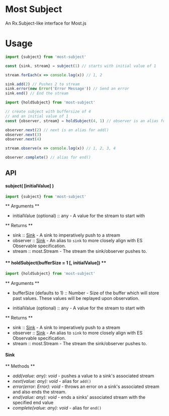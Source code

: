# Most Subject

An Rx.Subject-like interface for Most.js

# Usage

```js
import {subject} from 'most-subject'

const {sink, stream} = subject(1) // starts with initial value of 1

stream.forEach(x => console.log(x)) // 1, 2

sink.add(2) // Pushes 2 to stream
sink.error(new Error('Error Message')) // Send an error
sink.end() // End the stream
```

```js
import {holdSubject} from 'most-subject'

// create subject with buffersize of 4
// and an initial value of 1
const {observer, stream} = holdSubject(4, 1) // observer is an alias for sink

observer.next(2) // next is an alias for add()
observer.next(3)
observer.next(4)

stream.observe(x => console.log(x)) // 1, 2, 3, 4

observer.complete() // alias for end()
```


## API

#### **subject( [initialValue] )**

```js
import {subject} from 'most-subject'
```

** Arguments **

  - initialValue (optional) :: any - A value for the stream to start with

** Returns **

  - sink :: [Sink](#sink) - A sink to imperatively push to a stream
  - observer :: [Sink](#sink) - An alias to `sink` to more closely align with ES Observable specification.
  - stream :: most.Stream - The stream the sink/observer pushes to.

#### ** holdSubject(bufferSize = 1 [, initialValue]) **
```js
import {holdSubject} from 'most-subject'
```

** Arguments **

  - bufferSize (defaults to 1) :: Number - Size of the buffer which will store past values. These values will be replayed upon observation.

  - initialValue (optional) :: any - A value for the stream to start with

** Returns **

  - sink :: [Sink](#sink) - A sink to imperatively push to a stream
  - observer :: [Sink](#sink) - An alias to `sink` to more closely align with ES Observable specification.
  - stream :: most.Stream - The stream the sink/observer pushes to.


#### Sink

** Methods **

  - *add(value: any): void* - pushes a value to a sink's associated stream
  - *next(value: any): void* - alias for `add()`
  - *error(error: Error): void* - throws an error on a sink's associated stream and also ends the stream.
  - *end(value: any): void* - ends a sinks' associated stream with the specified end value
  - *complete(value: any): void* - alias for `end()`
